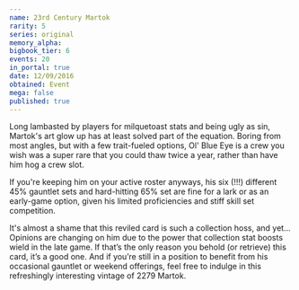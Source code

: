 ```yaml
---
name: 23rd Century Martok
rarity: 5
series: original
memory_alpha:
bigbook_tier: 6
events: 20
in_portal: true
date: 12/09/2016
obtained: Event
mega: false
published: true
---
```


Long lambasted by players for milquetoast stats and being ugly as sin, Martok's art glow up has at least solved part of the equation. Boring from most angles, but with a few trait-fueled options, Ol' Blue Eye is a crew you wish was a super rare that you could thaw twice a year, rather than have him hog a crew slot. 

If you're keeping him on your active roster anyways, his six (!!!) different 45% gauntlet sets and hard-hitting 65% set are fine for a lark or as an early-game option, given his limited proficiencies and stiff skill set competition.

It's almost a shame that this reviled card is such a collection hoss, and yet... Opinions are changing on him due to the power that collection stat boosts wield in the late game. If that’s the only reason you behold (or retrieve) this card, it’s a good one. And if you’re still in a position to benefit from his occasional gauntlet or weekend offerings, feel free to indulge in this refreshingly interesting vintage of 2279 Martok.
